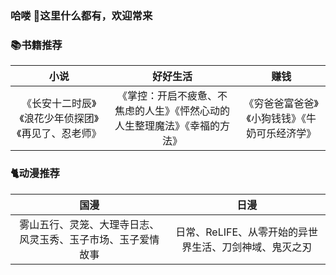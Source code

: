 ### 哈喽 👋这里什么都有，欢迎常来

### 📚书籍推荐
|小说|好好生活|赚钱|
|:---:|:---:|:---:|
|《长安十二时辰》《浪花少年侦探团》《再见了、忍老师》|《掌控：开启不疲惫、不焦虑的人生》《怦然心动的人生整理魔法》《幸福的方法》|《穷爸爸富爸爸》《小狗钱钱》《牛奶可乐经济学》|

### 🐈动漫推荐
|国漫|日漫|
|:---:|:---:|
|雾山五行、灵笼、大理寺日志、风灵玉秀、玉子市场、玉子爱情故事|日常、ReLIFE、从零开始的异世界生活、刀剑神域、鬼灭之刃|


<!--
**Urchinzhou/Urchinzhou** is a ✨ _special_ ✨ repository because its `README.md` (this file) appears on your GitHub profile.

Here are some ideas to get you started:

- 🔭 I’m currently working on ...
- 🌱 I’m currently learning ...
- 👯 I’m looking to collaborate on ...
- 🤔 I’m looking for help with ...
- 💬 Ask me about ...
- 📫 How to reach me: ...
- 😄 Pronouns: ...
- ⚡ Fun fact: ...
-->
